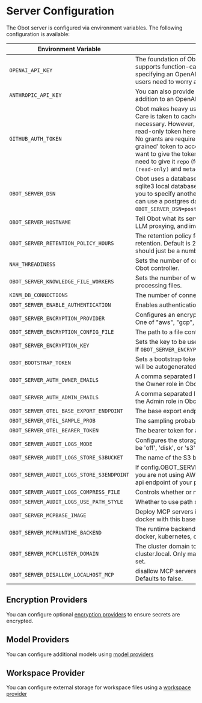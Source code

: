 # Server Configuration

The Obot server is configured via environment variables. The following configuration is available:

| Environment Variable | Description |
|---------------------|-------------|
| `OPENAI_API_KEY` | The foundation of Obot is a large language model that supports function-calling. The default is OpenAI and specifying an OpenAI key here will ensure none of the users need to worry about specifying their own API key. |
| `ANTHROPIC_API_KEY` | You can also provide an Anthropic API key in place of or in addition to an OpenAI API key. |
| `GITHUB_AUTH_TOKEN` | Obot makes heavy use of repositories hosted on GitHub. Care is taken to cache these and only re-check when necessary. However, rate-limiting can happen. Setting a read-only token here can alleviate many of these issues. No grants are required for either a 'classic' or 'fine-grained' token to access public repos (read-only). If you want to give the token access to private repos, you will need to give it `repo` (for a 'classic' token) or `contents (read-only)` and `metadata (read-only)`. |
| `OBOT_SERVER_DSN` | Obot uses a database backend. By default, it will use a sqlite3 local database. This environment variable allows you to specify another database option. For example, you can use a postgres database with something like `OBOT_SERVER_DSN=postgres://user:password@host/database`. |
| `OBOT_SERVER_HOSTNAME` | Tell Obot what its server URL is so that things like OAuth, LLM proxying, and invoke URLs are handled correctly. |
| `OBOT_SERVER_RETENTION_POLICY_HOURS` | The retention policy for the system. Set to 0 to disable retention. Default is 2160 (90 days) if left unset. This field should just be a number in a string, no `h` suffix. |
| `NAH_THREADINESS` | Sets the number of concurrent threads that can run in the Obot controller. |
| `OBOT_SERVER_KNOWLEDGE_FILE_WORKERS` | Sets the number of workers used by knowledge for processing files. |
| `KINM_DB_CONNECTIONS` | The number of connections in the database pool for kinm |
| `OBOT_SERVER_ENABLE_AUTHENTICATION` | Enables authentication for Obot |
| `OBOT_SERVER_ENCRYPTION_PROVIDER` | Configures an encryption provider for credentials in Obot. One of "aws", "gcp", "azure", or "custom" |
| `OBOT_SERVER_ENCRYPTION_CONFIG_FILE` | The path to a file containing the encryption configuration. |
| `OBOT_SERVER_ENCRYPTION_KEY` | Sets the key to be used for encryption. Should only be set if `OBOT_SERVER_ENCRYPTION_PROVIDER` is `custom` |
| `OBOT_BOOTSTRAP_TOKEN` | Sets a bootstrap token. If authentication is enabled, one will be autogenerated for you if this is not set. |
| `OBOT_SERVER_AUTH_OWNER_EMAILS` | A comma separated list of email addresses that will have the Owner role in Obot. |
| `OBOT_SERVER_AUTH_ADMIN_EMAILS` | A comma separated list of email addresses that will have the Admin role in Obot. |
| `OBOT_SERVER_OTEL_BASE_EXPORT_ENDPOINT` | The base export endpoint for OpenTelemetry |
| `OBOT_SERVER_OTEL_SAMPLE_PROB` | The sampling probability for OpenTelemetry |
| `OBOT_SERVER_OTEL_BEARER_TOKEN` | The bearer token for authentication with OpenTelemetry |
| `OBOT_SERVER_AUDIT_LOGS_MODE` | Configures the storage backend for audit logs in Obot. Can be 'off', 'disk', or 's3' |
| `OBOT_SERVER_AUDIT_LOGS_STORE_S3BUCKET` | The name of the S3 bucket to store audit logs in. |
| `OBOT_SERVER_AUDIT_LOGS_STORE_S3ENDPOINT` | If config.OBOT_SERVER_AUDIT_LOGS_MODE is 's3' and you are not using AWS S3, this needs to be set to the S3 api endpoint of your provider. |
| `OBOT_SERVER_AUDIT_LOGS_COMPRESS_FILE` | Controls whether or not to compress audit log files |
| `OBOT_SERVER_AUDIT_LOGS_USE_PATH_STYLE` | Whether to use path style for S3 |
| `OBOT_SERVER_MCPBASE_IMAGE` | Deploy MCP servers in the kubernetes cluster or using docker with this base image. |
| `OBOT_SERVER_MCPRUNTIME_BACKEND` | The runtime backend to use for running MCP servers: docker, kubernetes, or local. Defaults to docker. |
| `OBOT_SERVER_MCPCLUSTER_DOMAIN` | The cluster domain to use for MCP services. Defaults to cluster.local. Only matters if `OBOT_SERVER_MCPBASE_IMAGE` is set. |
`OBOT_SERVER_DISALLOW_LOCALHOST_MCP` | disallow MCP servers that try to connect to localhost. Defaults to false. |

## Encryption Providers

You can configure optional [encryption providers](99-encryption-providers/01-aws-kms.md) to ensure secrets are encrypted.

## Model Providers
You can configure additional models using [model providers](04-model-providers.md)

## Workspace Provider
You can configure external storage for workspace files using a [workspace provider](05-workspace-provider.md)
